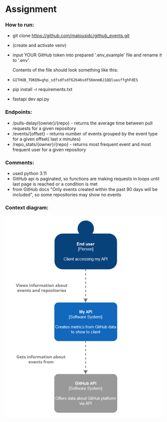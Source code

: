 # Assignment

### How to run:

- git clone https://github.com/matousidc/github_events.git
- (create and activate venv)
- input YOUR GitHub token into prepared '.env_example' file and rename it to '.env'.

  Contents of the file should look something like this:
- ``````
  GITHUB_TOKEN=ghp_sdfsdfsdf62646sdf56mnmBJ1QQluasffghFdES
- pip install -r requirements.txt
- fastapi dev api.py

### Endpoints:

- /pulls-delay/{owner}/{repo} - returns the average time between pull requests for a given repository
- /events/{offset} - returns number of events grouped by the event type for a given offset( last x minutes)
- /repo_stats/{owner}/{repo} - returns most frequent event and most frequent user for a given repository

### Comments:

- used python 3.11
- GitHub api is paginated, so functions are making requests in loops until last page is reached or a condition is met
- from GitHub docs "Only events created within the past 90 days will be included", so some repositories may show no
  events

### Context diagram:

![Diagram](c4model.png)